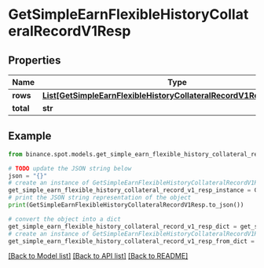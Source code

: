 # GetSimpleEarnFlexibleHistoryCollateralRecordV1Resp


## Properties

Name | Type | Description | Notes
------------ | ------------- | ------------- | -------------
**rows** | [**List[GetSimpleEarnFlexibleHistoryCollateralRecordV1RespRowsInner]**](GetSimpleEarnFlexibleHistoryCollateralRecordV1RespRowsInner.md) |  | [optional] 
**total** | **str** |  | [optional] 

## Example

```python
from binance.spot.models.get_simple_earn_flexible_history_collateral_record_v1_resp import GetSimpleEarnFlexibleHistoryCollateralRecordV1Resp

# TODO update the JSON string below
json = "{}"
# create an instance of GetSimpleEarnFlexibleHistoryCollateralRecordV1Resp from a JSON string
get_simple_earn_flexible_history_collateral_record_v1_resp_instance = GetSimpleEarnFlexibleHistoryCollateralRecordV1Resp.from_json(json)
# print the JSON string representation of the object
print(GetSimpleEarnFlexibleHistoryCollateralRecordV1Resp.to_json())

# convert the object into a dict
get_simple_earn_flexible_history_collateral_record_v1_resp_dict = get_simple_earn_flexible_history_collateral_record_v1_resp_instance.to_dict()
# create an instance of GetSimpleEarnFlexibleHistoryCollateralRecordV1Resp from a dict
get_simple_earn_flexible_history_collateral_record_v1_resp_from_dict = GetSimpleEarnFlexibleHistoryCollateralRecordV1Resp.from_dict(get_simple_earn_flexible_history_collateral_record_v1_resp_dict)
```
[[Back to Model list]](../README.md#documentation-for-models) [[Back to API list]](../README.md#documentation-for-api-endpoints) [[Back to README]](../README.md)


